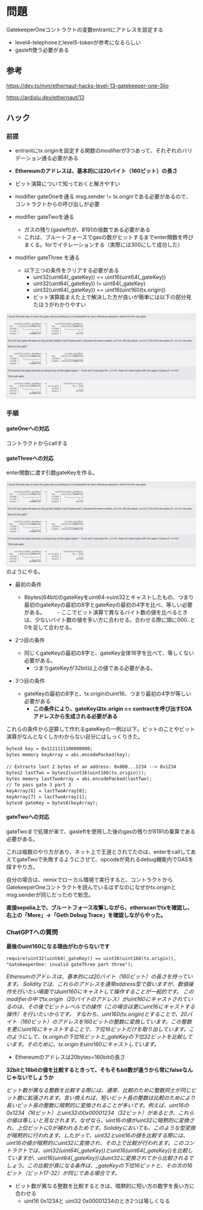 # 問題

GatekeeperOneコントラクトの変数entrantにアドレスを設定する

- level4-telephoneとlevel5-tokenが参考になるらしい
- gasleft使う必要がある


## 参考

https://dev.to/nvn/ethernaut-hacks-level-13-gatekeeper-one-3ljo

https://ardislu.dev/ethernaut/13


## ハック

### 前提

- entrantにtx.originを設定する関数のmodifierが3つあって、それぞれのバリデーション通る必要がある
- **Ethereumのアドレスは、基本的には20バイト（160ビット）の長さ**

- ビット演算について知っておくと解きやすい 

- modifier gateOneを通る
msg.sender != tx.originである必要があるので、コントラクトからの呼び出しが必要


- modifier gateTwoを通る
   - ガスの残り(gasleft)が、8191の倍数である必要がある
   - これは、ブルートフォースでgasの数がヒットするまでenter関数を呼びまくる。forでイテレーションする（実際には300にして成功した）


- modifier gateThree を通る
  - 以下三つの条件をクリアする必要がある
    - uint32(uint64(_gateKey)) == uint16(uint64(_gateKey))
    - uint32(uint64(_gateKey)) != uint64(_gateKey)
    - uint32(uint64(_gateKey)) == uint16(uint160(tx.origin))
    - ビット演算踏まえた上で解決した方が良いが簡単には以下の部分見たほうがわかりやすい

![image](image.png)

### 手順

#### gateOneへの対応

コントラクトからcallする

#### gateThreeへの対応
enter関数に渡す引数gateKeyを作る。


![image](image.png)
のようにやる。

- 最初の条件
  - 8bytes(64bit)のgateKeyをuint64->uint32とキャストしたもの、つまり最初のgateKeyの最初の8字とgateKeyの最初の4字を比べ、等しい必要がある。
　　- ここでビット演算で異なるバイト数の値を比べるときは、少ないバイト数の値を多い方に合わせる。合わせる際に頭に000..と0を足して合わせる。

- 2つ目の条件
  - 同じくgateKeyの最初の8字と、gateKey全体16字を比べて、等しくない必要がある。
    - つまりgateKeyが32bit以上の値である必要がある。

- 3つ目の条件
  - gateKeyの最初の8字と、tx.originのuint16、つまり最初の4字が等しい必要がある
    - **この条件により、gateKeyはtx.origin == contractを呼び出すEOAアドレスから生成される必要がある**

これらの条件から逆算して作れるgateKeyの一例は以下。ビットのことやビット演算がなんとなくしかわからない自分にはしっくりきた。

```sol
bytes8 key = 0x1111111100000000;
bytes memory keyArray = abi.encodePacked(key);

// Extracts last 2 bytes of an address: 0x000...1234 --> 0x1234
bytes2 lastTwo = bytes2(uint16(uint160(tx.origin)));
bytes memory lastTwoArray = abi.encodePacked(lastTwo);
// To pass gate 3 part 3
keyArray[6] = lastTwoArray[0];
keyArray[7] = lastTwoArray[1];
bytes8 gateKey = bytes8(keyArray);
```

#### gateTwoへの対応

gateTwoまで処理が来て、gasleftを使用した後のgasの残りが8191の乗算である必要がある。

これは複数のやり方があり、ネット上で王道とされてたのは、enterをcallしてあえてgateTwoで失敗するようにさせて、opcodeが見れるdebug機能内でGASを探すやり方。

自分の場合は、remixでローカル環境で実行すると、コントラクトからGatekeeperOneコントラクトを読んでいるはずなのになぜかtx.originとmsg.senderが同じだったので断念。

**直接sepolia上で、ブルートフォース攻撃しながら、etherscanでtxを確認し、右上の「More」->「Geth Debug Trace」を確認しながらやった。**


### ChatGPTへの質問

**最後のuint160になる理由がわからないです**

```solidity
require(uint32(uint64(_gateKey)) == uint16(uint160(tx.origin)), "GatekeeperOne: invalid gateThree part three");
```

*Ethereumのアドレスは、基本的には20バイト（160ビット）の長さを持っています。
Solidityでは、これらのアドレスを通常address型で扱いますが、数値操作を行いたい場面ではuint160にキャストして操作することが一般的です。
このmodifierの中でtx.origin（20バイトのアドレス）がuint160にキャストされているのは、その後でビットレベルでの操作（この場合は更にuint16にキャストする操作）を行いたいからです。
すなわち、uint160(tx.origin)とすることで、20バイト（160ビット）のアドレスを160ビットの整数に変換しています。この整数を更にuint16にキャストすることで、下位16ビットだけを取り出しています。このようにして、tx.originの下位16ビットと_gateKeyの下位32ビットを比較しています。そのために、tx.originをuint160にキャストしています。*

- Ethereumのアドレスは20bytes=160bitの長さ

**32bitと16bitの値を比較するときって、そもそもbit数が違うから常にfalseなんじゃないでしょうか**


*ビット数が異なる整数を比較する際には、通常、比較のために整数同士が同じビット数に拡張されます。言い換えれば、短いビット長の整数は比較のためにより長いビット長の整数に暗黙的に変換されることが多いです。例えば、uint16の0x1234（16ビット）とuint32の0x00001234（32ビット）があるとき、これらの値は等しいと見なされます。なぜなら、uint16の値がuint32に暗黙的に変換され、上位ビットに0が補われるためです。Solidityにおいても、このような型変換が暗黙的に行われます。したがって、uint32とuint16の値を比較する際には、uint16の値が暗黙的にuint32に変換され、その上で比較が行われます。このコントラクトでは、uint32(uint64(_gateKey))とuint16(uint64(_gateKey))を比較していますが、uint16(uint64(_gateKey))はuint32に変換されてから比較されるでしょう。この比較が真になる条件は、_gateKeyの下位16ビットと、その次の16ビット（ビット17-32）が同じである場合です。*

- ビット数が異なる整数を比較するときは、暗黙的に短い方の数字を長い方に合わせる
    - uint16 0x1234と uint32 0x00001234のとき2つは等しくなる




